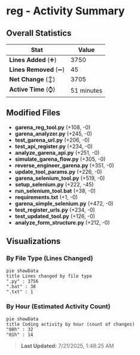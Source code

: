 # reg - Activity Summary 

## Overall Statistics

| Stat                   | Value                                                             |
| ---------------------- | ----------------------------------------------------------------- |
| **Lines Added** (➕)   | 3750                                          |
| **Lines Removed** (➖) | 45                                        |
| **Net Change** (↕)    | 3705                |
| **Active Time** (⌚)   | 51 minutes |


## Modified Files
- **garena_reg_tool.py** (+108, -0)
- **garena_analyzer.py** (+245, -0)
- **test_garena_url.py** (+206, -0)
- **test_api_register.py** (+234, -0)
- **analyze_garena_api.py** (+251, -0)
- **simulate_garena_flow.py** (+305, -0)
- **reverse_engineer_garena.py** (+351, -0)
- **update_tool_params.py** (+226, -0)
- **garena_selenium_tool.py** (+519, -0)
- **setup_selenium.py** (+222, -45)
- **run_selenium_tool.bat** (+38, -0)
- **requirements.txt** (+1, -0)
- **garena_simple_selenium.py** (+472, -0)
- **test_register_urls.py** (+234, -0)
- **test_updated_tool.py** (+126, -0)
- **analyze_form_structure.py** (+212, -0)

## Visualizations

### By File Type (Lines Changed)

```mermaid
pie showData
title Lines changed by file type
".py" : 3756
".bat" : 38
".txt" : 1
```

### By Hour (Estimated Activity Count)

```mermaid
pie showData
title Coding activity by hour (count of changes)
"00h" : 32
"01h" : 14
```


> **Last Updated:** 7/21/2025, 1:48:25 AM